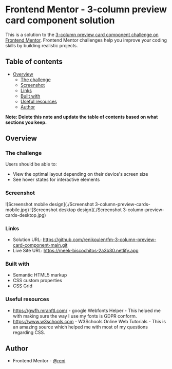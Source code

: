 # Frontend Mentor - 3-column preview card component solution

This is a solution to the [3-column preview card component challenge on Frontend Mentor](https://www.frontendmentor.io/challenges/3column-preview-card-component-pH92eAR2-). Frontend Mentor challenges help you improve your coding skills by building realistic projects.

## Table of contents

- [Overview](#overview)
  - [The challenge](#the-challenge)
  - [Screenshot](#screenshot)
  - [Links](#links)
  - [Built with](#built-with)
  - [Useful resources](#useful-resources)
  - [Author](#author)

**Note: Delete this note and update the table of contents based on what sections you keep.**

## Overview

### The challenge

Users should be able to:

- View the optimal layout depending on their device's screen size
- See hover states for interactive elements

### Screenshot

![Screenshot mobile design](./Screenshot 3-column-preview-cards-mobile.jpg)
![Screenshot desktop design](./Screenshot 3-column-preview-cards-desktop.jpg)

### Links

- Solution URL: https://github.com/renikoulen/fm-3-column-preview-card-component-main.git
- Live Site URL: https://meek-biscochitos-2a3b30.netlify.app

### Built with

- Semantic HTML5 markup
- CSS custom properties
- CSS Grid

### Useful resources

- https://gwfh.mranftl.com/ - google Webfonts Helper - This helped me with making sure the way I use my fonts is GDPR conform.
- https://www.w3schools.com - W3Schools Online Web Tutorials - This is an amazing source which helped me with most of my questions regarding CSS.

## Author

- Frontend Mentor - [@reni](https://www.frontendmentor.io/profile/renikoulen)
